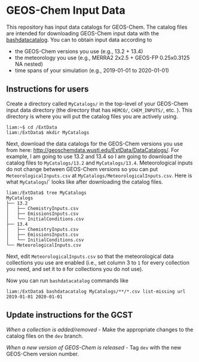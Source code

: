 # GEOS-Chem Input Data

This repository has input data catalogs for GEOS-Chem. The catalog files are intended for downloading GEOS-Chem input data with the 
[bashdatacatalog](https://github.com/LiamBindle/bashdatacatalog). You can to obtain input data according to
- the GEOS-Chem versions you use (e.g., 13.2 + 13.4)
- the meteorology you use (e.g., MERRA2 2x2.5 + GEOS-FP 0.25x0.3125 NA nested) 
- time spans of your simulation (e.g., 2019-01-01 to 2020-01-01)

## Instructions for users

Create a directory called `MyCatalogs/` in the top-level of your GEOS-Chem input data directory (the directory that has `HEMCO/`, `CHEM_INPUTS/`, etc. ).
This directory is where you will put the catalog files you are actively using.

```console
liam:~$ cd /ExtData  
liam:/ExtData$ mkdir MyCatalogs
```

Next, download the data catalogs for the GEOS-Chem versions you use from here: http://geoschemdata.wustl.edu/ExtData/DataCatalogs/. For example, 
I am going to use 13.2 and 13.4 so I am going to download the catalog files to `MyCatalogs/13.2` and `MyCatalogs/13.4`. Meteorological inputs do not change 
between GEOS-Chem versions so you can put `MeteorologicalInputs.csv` at `MyCatalogs/MeteorologicalInputs.csv`. Here is what `MyCatalogs`/` looks like after
downloading the catalog files.

```console  
liam:/ExtData$ tree MyCatalogs 
MyCatalogs
├── 13.2
│   ├── ChemistryInputs.csv
│   ├── EmissionsInputs.csv
│   └── InitialConditions.csv
├── 13.4
│   ├── ChemistryInputs.csv
│   ├── EmissionsInputs.csv
│   └── InitialConditions.csv
└── MeteorologicalInputs.csv

```

Next, edit `MeteorologicalInputs.csv` so that the meteorological data collections you use are enabled (i.e., set column 3 to `1` for every collection you need,
and set it to `0` for collections you do not use).

Now you can run `bashdatacatalog` commands like
```console
liam:/ExtData$ bashdatacatalog MyCatalogs/**/*.csv list-missing url 2019-01-01 2020-01-01 
```

## Update instructions for the GCST

*When a collection is added/removed* - Make the appropriate changes to the catalog files on the `dev` branch.

*When a new version of GEOS-Chem is released* - Tag `dev` with the new GEOS-Chem version number.

